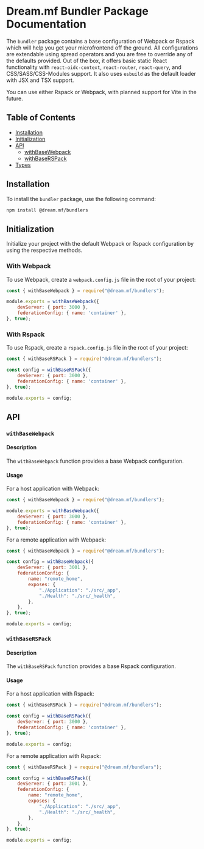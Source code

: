 # Dream.mf Bundler Package Documentation

The `bundler` package contains a base configuration of Webpack or Rspack which will help you get your microfrontend off the ground. All configurations are extendable using spread operators and you are free to override any of the defaults provided. Out of the box, it offers basic static React functionality with `react-oidc-context`, `react-router`, `react-query`, and CSS/SASS/CSS-Modules support. It also uses `esbuild` as the default loader with JSX and TSX support.

You can use either Rspack or Webpack, with planned support for Vite in the future.

## Table of Contents

- [Installation](#installation)
- [Initialization](#initialization)
- [API](#api)
  - [withBaseWebpack](#withbasewebpack)
  - [withBaseRSPack](#withbaserpack)
- [Types](#types)

## Installation

To install the `bundler` package, use the following command:

```bash
npm install @dream.mf/bundlers
```

## Initialization

Initialize your project with the default Webpack or Rspack configuration by using the respective methods.

### With Webpack

To use Webpack, create a `webpack.config.js` file in the root of your project:

```javascript
const { withBaseWebpack } = require("@dream.mf/bundlers");

module.exports = withBaseWebpack({
    devServer: { port: 3000 },
    federationConfig: { name: 'container' },
}, true);
```

### With Rspack

To use Rspack, create a `rspack.config.js` file in the root of your project:

```javascript
const { withBaseRSPack } = require("@dream.mf/bundlers");

const config = withBaseRSPack({
    devServer: { port: 3000 },
    federationConfig: { name: 'container' },
}, true);

module.exports = config;
```

## API

### `withBaseWebpack`

#### Description

The `withBaseWebpack` function provides a base Webpack configuration.

#### Usage

For a host application with Webpack:

```javascript
const { withBaseWebpack } = require("@dream.mf/bundlers");

module.exports = withBaseWebpack({
    devServer: { port: 3000 },
    federationConfig: { name: 'container' },
}, true);
```

For a remote application with Webpack:

```javascript
const { withBaseWebpack } = require("@dream.mf/bundlers");

const config = withBaseWebpack({
    devServer: { port: 3001 },
    federationConfig: {
        name: "remote_home",
        exposes: {
            "./Application": "./src/_app",
            "./Health": "./src/_health",
        },
    },
}, true);

module.exports = config;
```

### `withBaseRSPack`

#### Description

The `withBaseRSPack` function provides a base Rspack configuration.

#### Usage

For a host application with Rspack:

```javascript
const { withBaseRSPack } = require("@dream.mf/bundlers");

const config = withBaseRSPack({
    devServer: { port: 3000 },
    federationConfig: { name: 'container' },
}, true);

module.exports = config;
```

For a remote application with Rspack:

```javascript
const { withBaseRSPack } = require("@dream.mf/bundlers");

const config = withBaseRSPack({
    devServer: { port: 3001 },
    federationConfig: {
        name: "remote_home",
        exposes: {
            "./Application": "./src/_app",
            "./Health": "./src/_health",
        },
    },
}, true);

module.exports = config;
```
